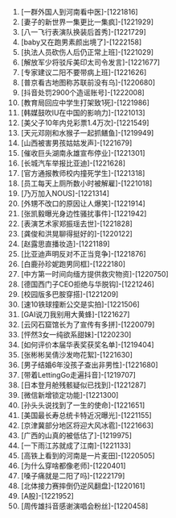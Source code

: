 
1. [一群外国人到河南看中医]-[1221816]
1. [妻子的新世界一集更比一集疯]-[1221929]
1. [八一飞行表演队换装后首秀]-[1221729]
1. [baby又在跑男素颜出境了]-[1222158]
1. [执法人员砍伤人后仍正常上班]-[1221029]
1. [解放军少将驳斥美印太司令发言]-[1221677]
1. [专家建议二阳不要带病上班]-[1221626]
1. [普京看古地图称苏联前没有乌]-[1220680]
1. [抖音处罚2900个造谣账号]-[1222008]
1. [教育局回应中学生打架致1死]-[1221986]
1. [韩媒鼓吹IU在中国的影响力]-[1221013]
1. [美父子10年内兑彩票1.4万次]-[1221549]
1. [天元邓刚和水猴子一起抓鳝鱼]-[1219949]
1. [山西被害男孩姑姑发声]-[1221679]
1. [催收巨头湖南永雄宣布停业]-[1221301]
1. [长城汽车举报比亚迪]-[1221628]
1. [官方通报教师校内撞死学生]-[1221318]
1. [员工每天上厕所数小时被解雇]-[1221018]
1. [乃万加入NOUS]-[1221314]
1. [外甥不改口的原因让人爆笑]-[1221914]
1. [张凯毅曝光身边性骚扰事件]-[1221942]
1. [表演艺术家郑振瑶去世]-[1221828]
1. [龚俊和洪晃聊得挺好的]-[1220122]
1. [赵露思直播妆造]-[1221189]
1. [比亚迪声明反对不正当竞争]-[1221876]
1. [白鹿孙珍妮跑男同框]-[1222180]
1. [中方第一时间向缅方提供救灾物资]-[1220750]
1. [德国西门子CEO拒绝与华脱钩]-[1221246]
1. [校园版多巴胺穿搭]-[1221209]
1. [速10铁球撞断公交是实拍]-[1221506]
1. [GAI说刀我别用大黄蜂]-[1221627]
1. [云冈石窟馆长为了宣传有多拼]-[1220079]
1. [怦然3女一纯欲系甜妹]-[1220230]
1. [如何评价本届华表奖获奖名单]-[1219404]
1. [张彬彬吴倩沙发吻花絮]-[1221630]
1. [男子结婚6年没孩子查出非男性]-[1221680]
1. [带着LettingGo走遍抖音]-[1219707]
1. [日本登月舱残骸疑似已找到]-[1221287]
1. [微信新增锁定功能]-[1221300]
1. [孙头头说找到了一生的使命]-[1221651]
1. [美国最长寿总统卡特近况曝光]-[1221155]
1. [京津冀部分地区将迎大风冰雹]-[1221663]
1. [广西的山真的被低估了]-[1219975]
1. [一下雨江苏就成了江南]-[1221133]
1. [高铁上看到的河南是一片麦田]-[1220505]
1. [为什么穿啥都像老师]-[1220401]
1. [嗓子痛就是二阳了吗]-[1222179]
1. [北体接力赛摔倒仍逆风翻盘]-[1220161]
1. [A股]-[1221952]
1. [周传雄抖音感谢演唱会粉丝]-[1220458]